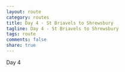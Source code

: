 ```yaml
---
layout: route
category: routes
title: Day 4 - St Briavels to Shrewsbury
tagline: Day 4 - St Briavels to Shrewsbury
tags: route
comments: false
share: true
---
```


Day 4
